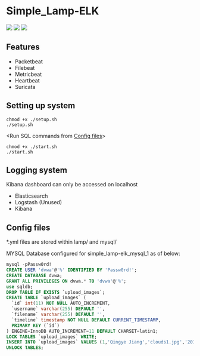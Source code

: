 # Simple_Lamp-ELK
[![](https://img.shields.io/badge/Category-Vulnerability%20Detection-E5A505?style=flat-square)]() [![](https://img.shields.io/badge/Language-Docker%20%2f%20LAMP-E5A505?style=flat-square)]() [![](https://img.shields.io/badge/Version-1.0-E5A505?style=flat-square&color=green)]()

## Features
- Packetbeat
- Filebeat
- Metricbeat
- Heartbeat
- Suricata

## Setting up system
```shellsession
chmod +x ./setup.sh
./setup.sh
```
<Run SQL commands from [Config files](https://github.com/mcdulltii/dvwa-elk#config-files)>
```shellsession
chmod +x ./start.sh
./start.sh
```

## Logging system

Kibana dashboard can only be accessed on localhost

- Elasticsearch
- Logstash (Unused)
- Kibana

## Config files
*.yml files are stored within lamp/ and mysql/

MYSQL Database configured for simple_lamp-elk_mysql_1 as of below:
```sql
mysql -pPassw0rd!
CREATE USER 'dvwa'@'%' IDENTIFIED BY 'Passw0rd!';
CREATE DATABASE dvwa;
GRANT ALL PRIVILEGES ON dvwa.* TO 'dvwa'@'%';
use sqldb;
DROP TABLE IF EXISTS `upload_images`;
CREATE TABLE `upload_images` (
  `id` int(11) NOT NULL AUTO_INCREMENT,
  `username` varchar(255) DEFAULT '',
  `filename` varchar(255) DEFAULT '',
  `timeline` timestamp NOT NULL DEFAULT CURRENT_TIMESTAMP,
  PRIMARY KEY (`id`)
) ENGINE=InnoDB AUTO_INCREMENT=11 DEFAULT CHARSET=latin1;
LOCK TABLES `upload_images` WRITE;
INSERT INTO `upload_images` VALUES (1,'Qingye Jiang','clouds1.jpg','2015-01-31 04:21:11'),(2,'Qingye Jiang','clouds2.jpg','2015-01-31 04:21:15'),(3,'Qingye Jiang','clouds3.jpg','2015-01-31 04:21:20'),(4,'Qingye Jiang','clouds4.jpg','2015-01-31 04:21:25'),(5,'Qingye Jiang','clouds5.jpg','2015-01-31 04:24:26'),(6,'Qingye Jiang','clouds6.jpg','2015-01-31 04:24:30'),(7,'Qingye Jiang','clouds7.jpg','2015-01-31 04:24:34'),(8,'Qingye Jiang','clouds8.jpg','2015-01-31 04:24:38'),(9,'Qingye Jiang','clouds9.jpg','2015-01-31 04:25:49'),(10,'Qingye Jiang','clouds10.jpg','2015-01-31 04:25:53');
UNLOCK TABLES;
```
